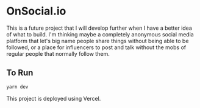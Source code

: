 # OnSocial.io

This is a future project that I will develop further when I have a better idea of what to build. I'm thinking maybe a completely anonymous social media platform that let's big name people share things without being able to be followed, or a place for influencers to post and talk without the mobs of regular people that normally follow them.

## To Run
```bash
yarn dev
```

This project is deployed using Vercel.
